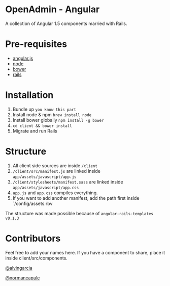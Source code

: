 # OpenAdmin - Angular
A collection of Angular 1.5 components married with Rails.

# Pre-requisites

- [angular.js](https://angularjs.org/)
- [node](https://nodejs.org)
- [bower](http://bower.io/)
- [rails](https://rubyonrails.org)

# Installation

1. Bundle up `you know this part`
2. Install node & npm `brew install node`
3. Install bower globally `npm install -g bower`
4. `cd client && bower install`
5. Migrate and run Rails

# Structure

1. All client side sources are inside `/client`
2. `/client/src/manifest.js` are linked inside `app/assets/javascript/app.js`
3. `/client/stylesheets/manifest.sass` are linked inside `app/assets/javascript/app.css`
4. `app.js` and `app.css` compiles everything.
5. If you want to add another manifest, add the path first inside `/config/assets.rbv

The structure was made possible because of `angular-rails-templates v0.1.3`

# Contributors

Feel free to add your names here.
If you have a component to share, place it inside client/src/components.

[@alvingarcia](https://github.com/alvingarcia)

[@normancapule](https://github.com/normancapule)

